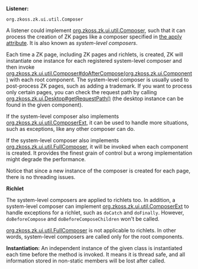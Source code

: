 **Listener:**

`org.zkoss.zk.ui.util.Composer`

A listener could implement
[org.zkoss.zk.ui.util.Composer](https://www.zkoss.org/javadoc/latest/zk/org/zkoss/zk/ui/util/Composer.html), such
that it can process the creation of ZK pages like a composer specified
in [the apply attribute](zuml_ref/apply). It is also
known as *system-level composers*.

Each time a ZK page, including ZK pages and richlets, is created, ZK
will instantiate one instance for each registered system-level composer
and then invoke
[org.zkoss.zk.ui.util.Composer#doAfterCompose(org.zkoss.zk.ui.Component)](https://www.zkoss.org/javadoc/latest/zk/org/zkoss/zk/ui/util/Composer.html#doAfterCompose(org.zkoss.zk.ui.Component))
with each root component. The system-level composer is usually used to
post-process ZK pages, such as adding a trademark. If you want to
process only certain pages, you can check the request path by calling
[org.zkoss.zk.ui.Desktop#getRequestPath()](https://www.zkoss.org/javadoc/latest/zk/org/zkoss/zk/ui/Desktop.html#getRequestPath())
(the desktop instance can be found in the given component).

If the system-level composer also implements
[org.zkoss.zk.ui.util.ComposerExt](https://www.zkoss.org/javadoc/latest/zk/org/zkoss/zk/ui/util/ComposerExt.html), it
can be used to handle more situations, such as exceptions, like any
other composer can do.

If the system-level composer also implements
[org.zkoss.zk.ui.util.FullComposer](https://www.zkoss.org/javadoc/latest/zk/org/zkoss/zk/ui/util/FullComposer.html),
it will be invoked when each component is created. It provides the
finest grain of control but a wrong implementation might degrade the
performance.

Notice that since a new instance of the composer is created for each
page, there is no threading issues.

  
**Richlet**

<!-- -->

  
The system-level composers are applied to richlets too. In addition, a
system-level composer can implement
[org.zkoss.zk.ui.util.ComposerExt](https://www.zkoss.org/javadoc/latest/zk/org/zkoss/zk/ui/util/ComposerExt.html) to
handle exceptions for a richlet, such as `doCatch` and `doFinally`.
However, `doBeforeCompose` and `doBeforeComposeChildren` won't be
called.

<!-- -->

  
[org.zkoss.zk.ui.util.FullComposer](https://www.zkoss.org/javadoc/latest/zk/org/zkoss/zk/ui/util/FullComposer.html) is
not applicable to richlets. In other words, system-level composers are
called only for the root components.

**Instantiation:** An independent instance of the given class is
instantiated each time before the method is invoked. It means it is
thread safe, and all information stored in non-static members will be
lost after called.
